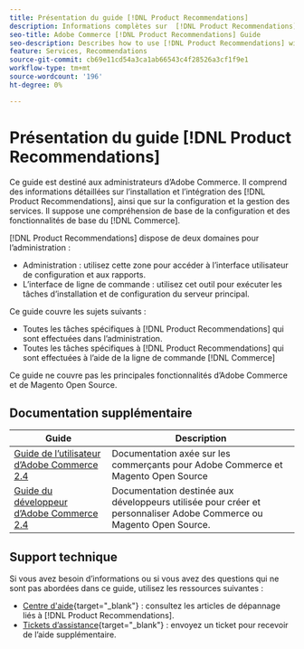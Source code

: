 ```yaml
---
title: Présentation du guide [!DNL Product Recommendations]
description: Informations complètes sur  [!DNL Product Recommendations]  pour les administrateurs Adobe Commerce, y compris l’installation et l’intégration
seo-title: Adobe Commerce [!DNL Product Recommendations] Guide
seo-description: Describes how to use [!DNL Product Recommendations] with Adobe Commerce.
feature: Services, Recommendations
source-git-commit: cb69e11cd54a3ca1ab66543c4f28526a3cf1f9e1
workflow-type: tm+mt
source-wordcount: '196'
ht-degree: 0%

---
```


# Présentation du guide [!DNL Product Recommendations]

Ce guide est destiné aux administrateurs d’Adobe Commerce. Il comprend des informations détaillées sur l’installation et l’intégration des [!DNL Product Recommendations], ainsi que sur la configuration et la gestion des services. Il suppose une compréhension de base de la configuration et des fonctionnalités de base du [!DNL Commerce].

[!DNL Product Recommendations] dispose de deux domaines pour l’administration :

* Administration : utilisez cette zone pour accéder à l’interface utilisateur de configuration et aux rapports.
* L’interface de ligne de commande : utilisez cet outil pour exécuter les tâches d’installation et de configuration du serveur principal.

Ce guide couvre les sujets suivants :

* Toutes les tâches spécifiques à [!DNL Product Recommendations] qui sont effectuées dans l’administration.
* Toutes les tâches spécifiques à [!DNL Product Recommendations] qui sont effectuées à l’aide de la ligne de commande [!DNL Commerce]

Ce guide ne couvre pas les principales fonctionnalités d’Adobe Commerce et de Magento Open Source.

## Documentation supplémentaire

| Guide | Description |
|------ | ----------- |
| [Guide de l’utilisateur d’Adobe Commerce 2.4](https://experienceleague.adobe.com/docs/commerce.html) | Documentation axée sur les commerçants pour Adobe Commerce et Magento Open Source |
| [Guide du développeur d’Adobe Commerce 2.4](https://developer.adobe.com/commerce/docs) | Documentation destinée aux développeurs utilisée pour créer et personnaliser Adobe Commerce ou Magento Open Source. |

## Support technique

Si vous avez besoin d’informations ou si vous avez des questions qui ne sont pas abordées dans ce guide, utilisez les ressources suivantes :

* [Centre d&#39;aide](https://experienceleague.adobe.com/docs/commerce-knowledge-base/kb/help-center-guide/magento-help-center-user-guide.html#submit-tickets){target="_blank"} : consultez les articles de dépannage liés à [!DNL Product Recommendations].
* [Tickets d’assistance](https://experienceleague.adobe.com/docs/commerce-knowledge-base/kb/help-center-guide/magento-help-center-user-guide.html#submit-ticket){target="_blank"} : envoyez un ticket pour recevoir de l’aide supplémentaire.
